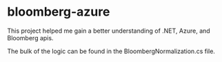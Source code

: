 # bloomberg-azure

This project helped me gain a better understanding of .NET, Azure, and Bloomberg apis.

The bulk of the logic can be found in the BloombergNormalization.cs file.
